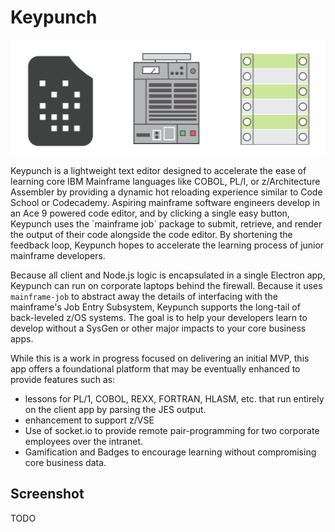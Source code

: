 # Keypunch

<p align="center">
<img  src='./resources/images/Keypunch Icon.png'/>
</p>
Keypunch is a lightweight text editor designed to accelerate the ease of learning core IBM Mainframe languages like COBOL, PL/I, or z/Architecture Assembler by providing a dynamic hot reloading experience similar to Code School or Codecademy. Aspiring mainframe software engineers develop in an Ace 9 powered code editor, and by clicking a single easy button, Keypunch uses the `mainframe job` package to submit, retrieve, and render the output of their code alongside the code editor. By shortening the feedback loop, Keypunch hopes to accelerate the learning process of junior mainframe developers.

Because all client and Node.js logic is encapsulated in a single Electron app, Keypunch can run on corporate laptops behind the firewall. Because it uses `mainframe-job` to abstract away the details of interfacing with the mainframe's Job Entry Subsystem, Keypunch supports the long-tail of back-leveled z/OS systems. The goal is to help your developers learn to develop without a SysGen or other major impacts to your core business apps.

While this is a work in progress focused on delivering an initial MVP, this app offers a foundational platform that may be eventually enhanced to provide features such as:

* lessons for PL/1, COBOL, REXX, FORTRAN, HLASM, etc. that run entirely on the client app by parsing the JES output.
* enhancement to support z/VSE
* Use of socket.io to provide remote pair-programming for two corporate employees over the intranet.
* Gamification and Badges to encourage learning without compromising core business data.

## Screenshot

TODO
